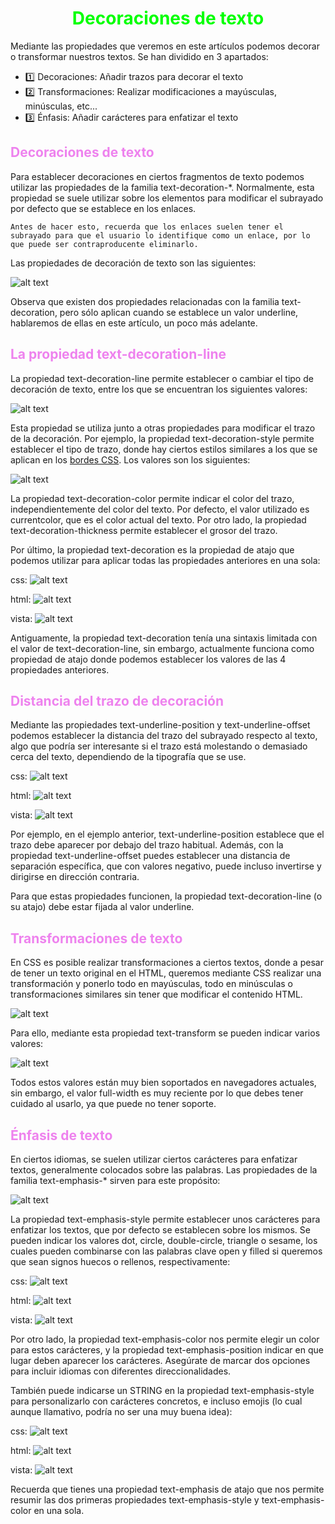 # <span style="color:lime"><center>Decoraciones de texto</center></span>

Mediante las propiedades que veremos en este artículos podemos decorar o transformar nuestros textos. Se han dividido en 3 apartados:

   - 1️⃣ Decoraciones: Añadir trazos para decorar el texto
   - 2️⃣ Transformaciones: Realizar modificaciones a mayúsculas, minúsculas, etc...
   - 3️⃣ Énfasis: Añadir carácteres para enfatizar el texto

## <span style="color:violet">Decoraciones de texto</span>
Para establecer decoraciones en ciertos fragmentos de texto podemos utilizar las propiedades de la familia text-decoration-*. Normalmente, esta propiedad se suele utilizar sobre los elementos <a> para modificar el subrayado por defecto que se establece en los enlaces.

    Antes de hacer esto, recuerda que los enlaces suelen tener el subrayado para que el usuario lo identifique como un enlace, por lo que puede ser contraproducente eliminarlo.

Las propiedades de decoración de texto son las siguientes:

![alt text](./imagenes-decoraciones-de-textos/image.png)

Observa que existen dos propiedades relacionadas con la familia text-decoration, pero sólo aplican cuando se establece un valor underline, hablaremos de ellas en este artículo, un poco más adelante.

## <span style="color:violet">La propiedad text-decoration-line</span>
La propiedad text-decoration-line permite establecer o cambiar el tipo de decoración de texto, entre los que se encuentran los siguientes valores:

![alt text](./imagenes-decoraciones-de-textos/image-1.png)

Esta propiedad se utiliza junto a otras propiedades para modificar el trazo de la decoración. Por ejemplo, la propiedad text-decoration-style permite establecer el tipo de trazo, donde hay ciertos estilos similares a los que se aplican en los [bordes CSS](https://lenguajecss.com/css/modelo-de-cajas/bordes/). Los valores son los siguientes:

![alt text](./imagenes-decoraciones-de-textos/image-2.png)

La propiedad text-decoration-color permite indicar el color del trazo, independientemente del color del texto. Por defecto, el valor utilizado es currentcolor, que es el color actual del texto. Por otro lado, la propiedad text-decoration-thickness permite establecer el grosor del trazo.

Por último, la propiedad text-decoration es la propiedad de atajo que podemos utilizar para aplicar todas las propiedades anteriores en una sola:

css:
![alt text](./imagenes-decoraciones-de-textos/image-3.png)

html:
![alt text](./imagenes-decoraciones-de-textos/image-4.png)

vista:
![alt text](./imagenes-decoraciones-de-textos/image-5.png)

Antiguamente, la propiedad text-decoration tenía una sintaxis limitada con el valor de text-decoration-line, sin embargo, actualmente funciona como propiedad de atajo donde podemos establecer los valores de las 4 propiedades anteriores.

## <span style="color:violet">Distancia del trazo de decoración</span>
Mediante las propiedades text-underline-position y text-underline-offset podemos establecer la distancia del trazo del subrayado respecto al texto, algo que podría ser interesante si el trazo está molestando o demasiado cerca del texto, dependiendo de la tipografía que se use.

css:
![alt text](./imagenes-decoraciones-de-textos/image-6.png)

html:
![alt text](./imagenes-decoraciones-de-textos/image-7.png)

vista:
![alt text](./imagenes-decoraciones-de-textos/image-8.png)

Por ejemplo, en el ejemplo anterior, text-underline-position establece que el trazo debe aparecer por debajo del trazo habitual. Además, con la propiedad text-underline-offset puedes establecer una distancia de separación específica, que con valores negativo, puede incluso invertirse y dirigirse en dirección contraria.

Para que estas propiedades funcionen, la propiedad text-decoration-line (o su atajo) debe estar fijada al valor underline.

## <span style="color:violet">Transformaciones de texto</span>
En CSS es posible realizar transformaciones a ciertos textos, donde a pesar de tener un texto original en el HTML, queremos mediante CSS realizar una transformación y ponerlo todo en mayúsculas, todo en minúsculas o transformaciones similares sin tener que modificar el contenido HTML.

![alt text](./imagenes-decoraciones-de-textos/image-9.png)

Para ello, mediante esta propiedad text-transform se pueden indicar varios valores:

![alt text](./imagenes-decoraciones-de-textos/image-10.png)

Todos estos valores están muy bien soportados en navegadores actuales, sin embargo, el valor full-width es muy reciente por lo que debes tener cuidado al usarlo, ya que puede no tener soporte.

## <span style="color:violet">Énfasis de texto</span>
En ciertos idiomas, se suelen utilizar ciertos carácteres para enfatizar textos, generalmente colocados sobre las palabras. Las propiedades de la familia text-emphasis-* sirven para este propósito:

![alt text](./imagenes-decoraciones-de-textos/image-11.png)

La propiedad text-emphasis-style permite establecer unos carácteres para enfatizar los textos, que por defecto se establecen sobre los mismos. Se pueden indicar los valores dot, circle, double-circle, triangle o sesame, los cuales pueden combinarse con las palabras clave open y filled si queremos que sean signos huecos o rellenos, respectivamente:

css:
![alt text](./imagenes-decoraciones-de-textos/image-12.png)

html:
![alt text](./imagenes-decoraciones-de-textos/image-13.png)

vista:
![alt text](./imagenes-decoraciones-de-textos/image-14.png)

Por otro lado, la propiedad text-emphasis-color nos permite elegir un color para estos carácteres, y la propiedad text-emphasis-position indicar en que lugar deben aparecer los carácteres. Asegúrate de marcar dos opciones para incluir idiomas con diferentes direccionalidades.

También puede indicarse un STRING en la propiedad text-emphasis-style para personalizarlo con carácteres concretos, e incluso emojis (lo cual aunque llamativo, podría no ser una muy buena idea):

css:
![alt text](./imagenes-decoraciones-de-textos/image-15.png)

html:
![alt text](./imagenes-decoraciones-de-textos/image-16.png)

vista:
![alt text](./imagenes-decoraciones-de-textos/image-17.png)

Recuerda que tienes una propiedad text-emphasis de atajo que nos permite resumir las dos primeras propiedades text-emphasis-style y text-emphasis-color en una sola.